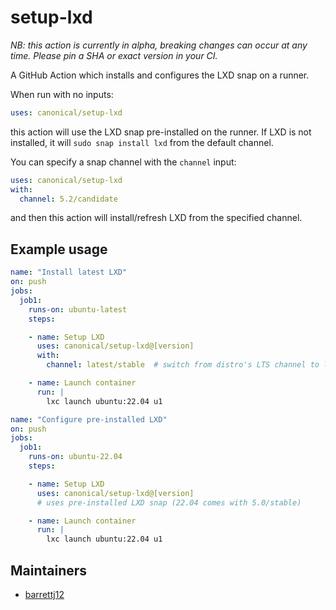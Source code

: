 # setup-lxd

*NB: this action is currently in alpha, breaking changes can occur at any time.
Please pin a SHA or exact version in your CI.*

A GitHub Action which installs and configures the LXD snap on a runner.

When run with no inputs:
```yaml
uses: canonical/setup-lxd
```
this action will use the LXD snap pre-installed on the runner. If LXD is not
installed, it will `sudo snap install lxd` from the default channel.

You can specify a snap channel with the `channel` input:
```yaml
uses: canonical/setup-lxd
with:
  channel: 5.2/candidate
```
and then this action will install/refresh LXD from the specified channel.

## Example usage

```yaml
name: "Install latest LXD"
on: push
jobs:
  job1:
    runs-on: ubuntu-latest
    steps:

    - name: Setup LXD
      uses: canonical/setup-lxd@[version]
      with:
        channel: latest/stable  # switch from distro's LTS channel to latest/stable

    - name: Launch container
      run: |
        lxc launch ubuntu:22.04 u1
```

```yaml
name: "Configure pre-installed LXD"
on: push
jobs:
  job1:
    runs-on: ubuntu-22.04
    steps:

    - name: Setup LXD
      uses: canonical/setup-lxd@[version]
      # uses pre-installed LXD snap (22.04 comes with 5.0/stable)

    - name: Launch container
      run: |
        lxc launch ubuntu:22.04 u1
```

## Maintainers

- [barrettj12](https://github.com/barrettj12)
